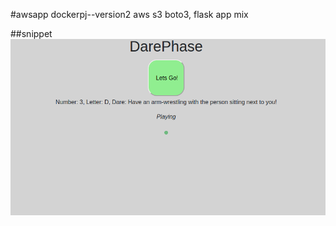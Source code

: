 #awsapp dockerpj--version2 
aws s3 boto3, flask app mix

##snippet
![alt text](https://github.com/LeeroyC710/awsapp/blob/master/visualsnippet.png)
